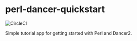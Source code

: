 # perl-dancer-quickstart

![CircleCI](https://circleci.com/gh/danschmidt5189/perl-dancer-quickstart/tree/master.svg?style=shield&circle-token=089fecf165af5de10fbba335340b3d7ad096063f)

Simple tutorial app for getting started with Perl and Dancer2.
